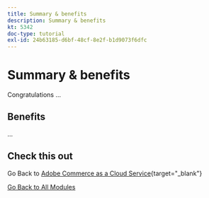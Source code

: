 ```yaml
---
title: Summary & benefits
description: Summary & benefits
kt: 5342
doc-type: tutorial
exl-id: 24b63185-d6bf-48cf-8e2f-b1d9073f6dfc
---
```

# Summary & benefits

Congratulations ...

## Benefits

...

## Check this out

Go Back to [Adobe Commerce as a Cloud Service](./accs.md){target="_blank"}

[Go Back to All Modules](../../../overview.md)

